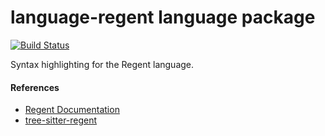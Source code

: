 # language-regent language package
[![Build Status](https://travis-ci.org/ellishg/language-regent.svg?branch=master)](https://travis-ci.org/ellishg/language-regent)

Syntax highlighting for the Regent language.

#### References

- [Regent Documentation](http://www.regent-lang.org/)
- [tree-sitter-regent](https://github.com/sparkasaurusRex/tree-sitter-regent)
